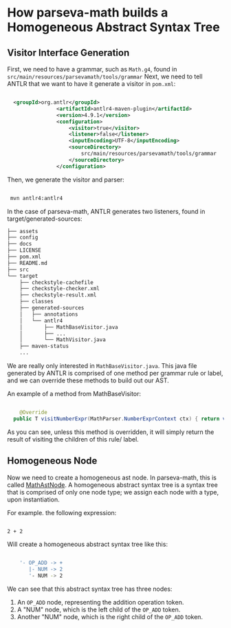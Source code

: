 # How parseva-math builds a Homogeneous Abstract Syntax Tree

## Visitor Interface Generation
First, we need to have a grammar, such as `Math.g4`, found in `src/main/resources/parsevamath/tools/grammar`
Next, we need to tell ANTLR that we want to have it generate a visitor in `pom.xml`:

```xml

  <groupId>org.antlr</groupId>
                <artifactId>antlr4-maven-plugin</artifactId>
                <version>4.9.1</version>
                <configuration>
                    <visitor>true</visitor>
                    <listener>false</listener>
                    <inputEncoding>UTF-8</inputEncoding>
                    <sourceDirectory>
                        src/main/resources/parsevamath/tools/grammar
                    </sourceDirectory>
                </configuration>
```

Then, we generate the visitor and parser:

```bash

 mvn antlr4:antlr4

```

In the case of parseva-math, ANTLR generates two listeners, found in 
target/generated-sources:

```bash
├── assets
├── config
├── docs
├── LICENSE
├── pom.xml
├── README.md
├── src
└── target
    ├── checkstyle-cachefile
    ├── checkstyle-checker.xml
    ├── checkstyle-result.xml
    ├── classes
    ├── generated-sources
    │   ├── annotations
    │   └── antlr4
    │       ├── MathBaseVisitor.java
    │       ├── ...
    │       └── MathVisitor.java
    ├── maven-status
    ...


```

We are really only interested in `MathBaseVisitor.java`.  This java file generated by
ANTLR is comprised of one method per grammar rule or label, and we can override these 
methods to build out our AST. 

An example of a method from MathBaseVisitor:

```java

	@Override
  public T visitNumberExpr(MathParser.NumberExprContext ctx) { return visitChildren(ctx); }


```

As you can see, unless this method is overridden, it will simply return the result of visiting the children of this rule/ label.

## Homogeneous Node
Now we need to create a homogeneous ast node.  In parseva-math, this is called [MathAstNode](https://github.com/nmancus1/parseva-math/blob/main/src/main/java/parsevamath/tools/MathAstNode.java).  A homogeneous abstract syntax tree is a syntax tree that is 
comprised of only one node type; we assign each node with a type, upon instantiation.

For example. the following expression:
```bash

2 + 2
```

Will create a homogeneous abstract syntax tree like this:

```bash

    '- OP_ADD -> +
       |- NUM -> 2
       '- NUM -> 2

```

We can see that this abstract syntax tree has three nodes:
1. An `OP_ADD` node, representing the addition operation token.
2. A "NUM" node, which is the left child of the `OP_ADD` token.
3. Another "NUM" node, which is the right child of the `OP_ADD` token.

